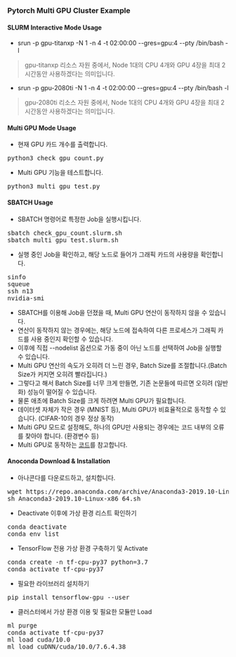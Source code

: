 ### Pytorch Multi GPU Cluster Example

#### SLURM Interactive Mode Usage

* srun -p gpu-titanxp -N 1 -n 4 -t 02:00:00 --gres=gpu:4 --pty /bin/bash -l
> gpu-titanxp 리소스 자원 중에서, Node 1대의 CPU 4개와 GPU 4장을 최대 2시간동안 사용하겠다는 의미입니다.

* srun -p gpu-2080ti -N 1 -n 4 -t 02:00:00 --gres=gpu:4 --pty /bin/bash -l
> gpu-2080ti 리소스 자원 중에서, Node 1대의 CPU 4개와 GPU 4장을 최대 2시간동안 사용하겠다는 의미입니다.

#### Multi GPU Mode Usage

* 현재 GPU 카드 개수를 출력합니다.
<pre>
python3 check_gpu_count.py
</pre>

* Multi GPU 기능을 테스트합니다.
<pre>
python3 multi_gpu_test.py
</pre>

#### SBATCH Usage

* SBATCH 명령어로 특정한 Job을 실행시킵니다.
<pre>
sbatch check_gpu_count.slurm.sh
sbatch multi_gpu_test.slurm.sh
</pre>

* 실행 중인 Job을 확인하고, 해당 노드로 들어가 그래픽 카드의 사용량을 확인합니다.
<pre>
sinfo
squeue
ssh n13
nvidia-smi
</pre>

* SBATCH를 이용해 Job을 던졌을 때, Multi GPU 연산이 동작하지 않을 수 있습니다.
* 연산이 동작하지 않는 경우에는, 해당 노드에 접속하여 다른 프로세스가 그래픽 카드를 사용 중인지 확인할 수 있습니다.
* 이후에 직접 --nodelist 옵션으로 가동 중이 아닌 노드를 선택하여 Job을 실행할 수 있습니다.
* Multi GPU 연산의 속도가 오히려 더 느린 경우, Batch Size를 조절합니다.(Batch Size가 커지면 오히려 빨라집니다.)
* 그렇다고 해서 Batch Size를 너무 크게 만들면, 기존 논문들에 따르면 오히려 (일반화) 성능이 떨어질 수 있습니다.
* 물론 애초에 Batch Size를 크게 하려면 Multi GPU가 필요합니다.
* 데이터셋 자체가 작은 경우 (MNIST 등), Multi GPU가 비효율적으로 동작할 수 있습니다. (CIFAR-10의 경우 정상 동작)
* Multi GPU 모드로 설정해도, 하나의 GPU만 사용되는 경우에는 코드 내부의 오류를 찾아야 합니다. (환경변수 등)
* Multi GPU로  동작하는 [코드](https://github.com/facebookresearch/mixup-cifar10)를 참고합니다.

#### Anoconda Download & Installation

* 아나콘다를 다운로드하고, 설치합니다.
<pre>
wget https://repo.anaconda.com/archive/Anaconda3-2019.10-Linux-x86_64.sh
sh Anaconda3-2019.10-Linux-x86_64.sh
</pre>

* Deactivate 이후에 가상 환경 리스트 확인하기
<pre>
conda deactivate
conda env list 
</pre>

* TensorFlow 전용 가상 환경 구축하기 및 Activate
<pre>
conda create -n tf-cpu-py37 python=3.7
conda activate tf-cpu-py37
</pre>

* 필요한 라이브러리 설치하기
<pre>
pip install tensorflow-gpu --user
</pre>

* 클러스터에서 가상 환경 이용 및 필요한 모듈만 Load
<pre>
ml purge
conda activate tf-cpu-py37
ml load cuda/10.0
ml load cuDNN/cuda/10.0/7.6.4.38
</pre>

